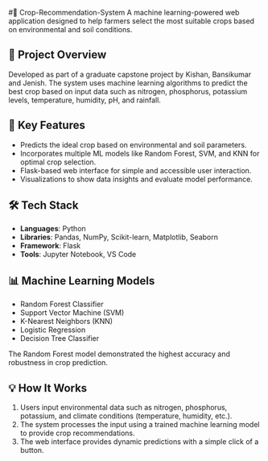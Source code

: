 #🌾 Crop-Recommendation-System
A machine learning-powered web application designed to help farmers select the most suitable crops based on environmental and soil conditions.

## 🚀 Project Overview
Developed as part of a graduate capstone project by Kishan, Bansikumar and Jenish. The system uses machine learning algorithms to predict the best crop based on input data such as nitrogen, phosphorus, potassium levels, temperature, humidity, pH, and rainfall.

## 🧠 Key Features
- Predicts the ideal crop based on environmental and soil parameters.
- Incorporates multiple ML models like Random Forest, SVM, and KNN for optimal crop selection.
- Flask-based web interface for simple and accessible user interaction.
- Visualizations to show data insights and evaluate model performance.

## 🛠️ Tech Stack
- **Languages**: Python
- **Libraries**: Pandas, NumPy, Scikit-learn, Matplotlib, Seaborn
- **Framework**: Flask
- **Tools**: Jupyter Notebook, VS Code

## 📊 Machine Learning Models
- Random Forest Classifier
- Support Vector Machine (SVM)
- K-Nearest Neighbors (KNN)
- Logistic Regression
- Decision Tree Classifier

The Random Forest model demonstrated the highest accuracy and robustness in crop prediction.

## 💡 How It Works
1. Users input environmental data such as nitrogen, phosphorus, potassium, and climate conditions (temperature, humidity, etc.).
2. The system processes the input using a trained machine learning model to provide crop recommendations.
3. The web interface provides dynamic predictions with a simple click of a button.
